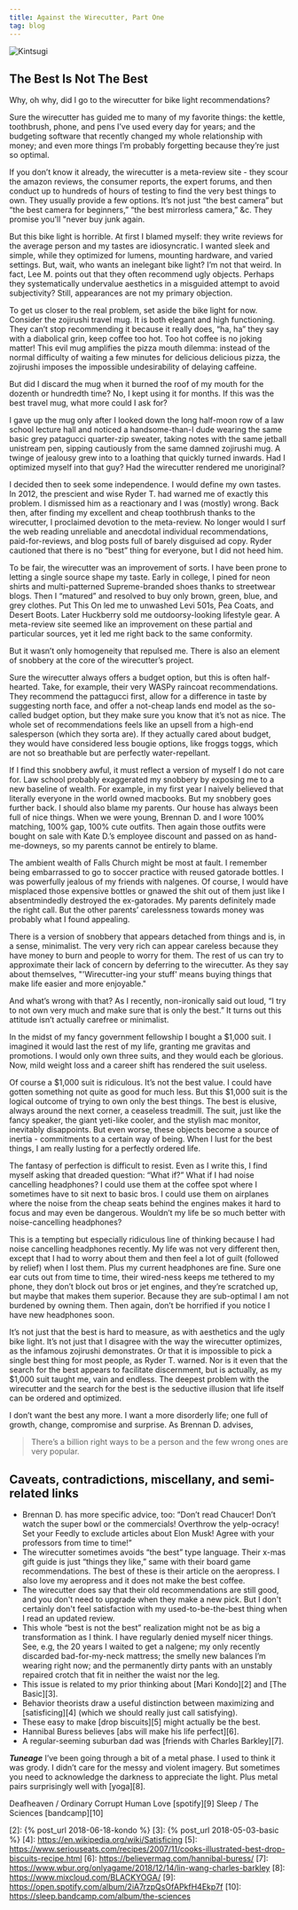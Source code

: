```yaml
---
title: Against the Wirecutter, Part One
tag: blog
---
```


![Kintsugi][1]

## The Best Is Not The Best

Why, oh why, did I go to the wirecutter for bike light recommendations?

Sure the wirecutter has guided me to many of my favorite things: the kettle, toothbrush, phone, and pens I’ve used every day for years; and the budgeting software that recently changed my whole relationship with money; and even more things I’m probably forgetting because they’re just so optimal.

If you don’t know it already, the wirecutter is a meta-review site - they scour the amazon reviews, the consumer reports, the expert forums, and then conduct up to hundreds of hours of testing to find the very best things to own. They usually provide a few options. It’s not just “the best camera” but “the best camera for beginners,” “the best mirrorless camera,” &c. They promise you'll "never buy junk again.

But this bike light is horrible. At first I blamed myself: they write reviews for the average person and my tastes are idiosyncratic. I wanted sleek and simple, while they optimized for lumens, mounting hardware, and varied settings. But, wait, who wants an inelegant bike light? I’m not that weird. In fact, Lee M. points out that they often recommend ugly objects. Perhaps they systematically undervalue aesthetics in a misguided attempt to avoid subjectivity? Still, appearances are not my primary objection.

To get us closer to the real problem, set aside the bike light for now. Consider the zojirushi travel mug. It is both elegant and high functioning. They can’t stop recommending it because it really does, “ha, ha” they say with a diabolical grin, keep coffee too hot. Too hot coffee is no joking matter! This evil mug amplifies the pizza mouth dilemma: instead of the normal difficulty of waiting a few minutes for delicious delicious pizza, the zojirushi imposes the impossible undesirability of delaying caffeine.

But did I discard the mug when it burned the roof of my mouth for the dozenth or hundredth time? No, I kept using it for months. If this was the best travel mug, what more could I ask for?

I gave up the mug only after I looked down the long half-moon row of a law school lecture hall and noticed a handsome-than-I dude wearing the same basic grey patagucci quarter-zip sweater, taking notes with the same jetball unistream pen, sipping cautiously from the same damned zojirushi mug. A twinge of jealousy grew into to a loathing that quickly turned inwards. Had I optimized myself into that guy? Had the wirecutter rendered me unoriginal?

I decided then to seek some independence. I would define my own tastes. In 2012, the prescient and wise Ryder T. had warned me of exactly this problem. I dismissed him as a reactionary and I was (mostly) wrong. Back then, after finding my excellent and cheap toothbrush thanks to the wirecutter, I proclaimed devotion to the meta-review. No longer would I surf the web reading unreliable and anecdotal individual recommendations, paid-for-reviews, and blog posts full of barely disguised ad copy. Ryder cautioned that there is no “best” thing for everyone, but I did not heed him.

To be fair, the wirecutter was an improvement of sorts. I have been prone to letting a single source shape my taste. Early in college, I pined for neon shirts and multi-patterned Supreme-branded shoes thanks to streetwear blogs. Then I “matured” and resolved to buy only brown, green, blue, and grey clothes. Put This On led me to unwashed Levi 501s, Pea Coats, and Desert Boots. Later Huckberry sold me outdoorsy-looking lifestyle gear. A meta-review site seemed like an improvement on these partial and particular sources, yet it led me right back to the same conformity.

But it wasn’t only homogeneity that repulsed me. There is also an element of snobbery at the core of the wirecutter’s project.

Sure the wirecutter always offers a budget option, but this is often half-hearted. Take, for example, their very WASPy raincoat recommendations. They recommend the pattagucci first, allow for a difference in taste by suggesting north face, and offer a not-cheap lands end model as the so-called budget option, but they make sure you know that it’s not as nice. The whole set of recommendations feels like an upsell from a high-end salesperson (which they sorta are). If they actually cared about budget, they would have considered less bougie options, like froggs toggs, which are not so breathable but are perfectly water-repellant.

If I find this snobbery awful, it must reflect a version of myself I do not care for. Law school probably exaggerated my snobbery by exposing me to a new baseline of wealth. For example, in my first year I naively believed that literally everyone in the world owned macbooks. But my snobbery goes further back. I should also blame my parents. Our house has always been full of nice things. When we were young, Brennan D. and I wore 100% matching, 100% gap, 100% cute outfits. Then again those outfits were bought on sale with Kate D.’s employee discount and passed on as hand-me-downeys, so my parents cannot be entirely to blame.

The ambient wealth of Falls Church might be most at fault. I remember being embarrassed to go to soccer practice with reused gatorade bottles. I was powerfully jealous of my friends with nalgenes. Of course, I would have misplaced those expensive bottles or gnawed the shit out of them just like I absentmindedly destroyed the ex-gatorades. My parents definitely made the right call. But the other parents’ carelessness towards money was probably what I found appealing.

There is a version of snobbery that appears detached from things and is, in a sense, minimalist. The very very rich can appear careless because they have money to burn and people to worry for them. The rest of us can try to approximate their lack of concern by deferring to the wirecutter. As they say about themselves, "'Wirecutter-ing your stuff' means buying things that make life easier and more enjoyable."

And what’s wrong with that? As I recently, non-ironically said out loud, “I try to not own very much and make sure that is only the best.” It turns out this attitude isn’t actually carefree or minimalist.

In the midst of my fancy government fellowship I bought a $1,000 suit. I imagined it would last the rest of my life, granting me gravitas and promotions. I would only own three suits, and they would each be glorious. Now, mild weight loss and a career shift has rendered the suit useless.

Of course a $1,000 suit is ridiculous. It’s not the best value. I could have gotten something not quite as good for much less. But this $1,000 suit is the logical outcome of trying to own only the best things. The best is elusive, always around the next corner, a ceaseless treadmill. The suit, just like the fancy speaker, the giant yeti-like cooler, and the stylish mac monitor, inevitably disappoints. But even worse, these objects become a source of inertia - commitments to a certain way of being. When I lust for the best things, I am really lusting for a perfectly ordered life.

The fantasy of perfection is difficult to resist. Even as I write this, I find myself asking that dreaded question: “What if?” What if I had noise cancelling headphones? I could use them at the coffee spot where I sometimes have to sit next to basic bros. I could use them on airplanes where the noise from the cheap seats behind the engines makes it hard to focus and may even be dangerous. Wouldn’t my life be so much better with noise-cancelling headphones?

This is a tempting but especially ridiculous line of thinking because I had noise cancelling headphones recently. My life was not very different then, except that I had to worry about them and then feel a lot of guilt (followed by relief) when I lost them. Plus my current headphones are fine. Sure one ear cuts out from time to time, their wired-ness keeps me tethered to my phone, they don’t block out bros or jet engines, and they’re scratched up, but maybe that makes them superior. Because they are sub-optimal I am not burdened by owning them. Then again, don’t be horrified if you notice I have new headphones soon.

It’s not just that the best is hard to measure, as with aesthetics and the ugly bike light. It’s not just that I disagree with the way the wirecutter optimizes, as the infamous zojirushi demonstrates. Or that it is impossible to pick a single best thing for most people, as Ryder T. warned. Nor is it even that the search for the best appears to facilitate discernment, but is actually, as my $1,000 suit taught me, vain and endless. The deepest problem with the wirecutter and the search for the best is the seductive illusion that life itself can be ordered and optimized.

I don’t want the best any more. I want a more disorderly life; one full of growth, change, compromise and surprise. As Brennan D. advises,

> There’s a billion right ways to be a person and the few wrong ones are very popular.

## Caveats, contradictions, miscellany, and semi-related links

* Brennan D. has more specific advice, too: “Don’t read Chaucer! Don’t watch the super bowl or the commercials! Overthrow the yelp-ocracy! Set your Feedly to exclude articles about Elon Musk! Agree with your professors from time to time!”
* The wirecutter sometimes avoids “the best” type language. Their x-mas gift guide is just “things they like,” same with their board game recommendations. The best of these is their article on the aeropress. I also love my aeropress and it does not make the best coffee.
* The wirecutter does say that their old recommendations are still good, and you don't need to upgrade when they make a new pick. But I don't certainly don't feel satisfaction with my used-to-be-the-best thing when I read an updated review.
* This whole “best is not the best” realization might not be as big a transformation as I think. I have regularly denied myself nicer things. See, e.g, the 20 years I waited to get a nalgene; my only recently discarded bad-for-my-neck mattress; the smelly new balances I’m wearing right now; and the permanently dirty pants with an unstably repaired crotch that fit in neither the waist nor the leg.
* This issue is related to my prior thinking about [Mari Kondo][2] and [The Basic][3].
* Behavior theorists draw a useful distinction between maximizing and [satisficing][4] (which we should really just call satisfying).
* These easy to make [drop biscuits][5] might actually be the best.
* Hannibal Buress believes [abs will make his life perfect][6].
* A regular-seeming suburban dad was [friends with Charles Barkley][7].

_**Tuneage**_
I’ve been going through a bit of a metal phase. I used to think it was grody. I didn’t care for the messy and violent imagery. But sometimes you need to acknowledge the darkness to appreciate the light. Plus metal pairs surprisingly well with [yoga][8].

Deafheaven / Ordinary Corrupt Human Love [spotify][9]
Sleep / The Sciences [bandcamp][10]

[1]: /assets/images/blogs/wabi-sabi-bowl-wirecutter.jpg
[2]: {% post_url 2018-06-18-kondo %}
[3]: {% post_url 2018-05-03-basic %}
[4]: https://en.wikipedia.org/wiki/Satisficing
[5]: https://www.seriouseats.com/recipes/2007/11/cooks-illustrated-best-drop-biscuits-recipe.html
[6]: https://believermag.com/hannibal-buress/
[7]: https://www.wbur.org/onlyagame/2018/12/14/lin-wang-charles-barkley
[8]: https://www.mixcloud.com/BLACKYOGA/
[9]: https://open.spotify.com/album/2iA7rzpQsOfAPkfH4Ekp7f
[10]: https://sleep.bandcamp.com/album/the-sciences
